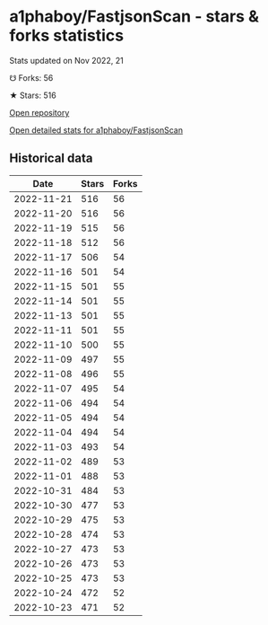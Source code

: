 # a1phaboy/FastjsonScan - stars & forks statistics

Stats updated on Nov 2022, 21

☋ Forks: 56

★ Stars: 516

[Open repository](https://github.com/a1phaboy/FastjsonScan)

[Open detailed stats for a1phaboy/FastjsonScan](https://reviewgithub.com/rep/a1phaboy/FastjsonScan)

## Historical data
| Date | Stars | Forks |
|------|-------|-------|
| 2022-11-21 | 516 | 56 | 
| 2022-11-20 | 516 | 56 | 
| 2022-11-19 | 515 | 56 | 
| 2022-11-18 | 512 | 56 | 
| 2022-11-17 | 506 | 54 | 
| 2022-11-16 | 501 | 54 | 
| 2022-11-15 | 501 | 55 | 
| 2022-11-14 | 501 | 55 | 
| 2022-11-13 | 501 | 55 | 
| 2022-11-11 | 501 | 55 | 
| 2022-11-10 | 500 | 55 | 
| 2022-11-09 | 497 | 55 | 
| 2022-11-08 | 496 | 55 | 
| 2022-11-07 | 495 | 54 | 
| 2022-11-06 | 494 | 54 | 
| 2022-11-05 | 494 | 54 | 
| 2022-11-04 | 494 | 54 | 
| 2022-11-03 | 493 | 54 | 
| 2022-11-02 | 489 | 53 | 
| 2022-11-01 | 488 | 53 | 
| 2022-10-31 | 484 | 53 | 
| 2022-10-30 | 477 | 53 | 
| 2022-10-29 | 475 | 53 | 
| 2022-10-28 | 474 | 53 | 
| 2022-10-27 | 473 | 53 | 
| 2022-10-26 | 473 | 53 | 
| 2022-10-25 | 473 | 53 | 
| 2022-10-24 | 472 | 52 | 
| 2022-10-23 | 471 | 52 | 

